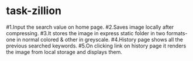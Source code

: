 # task-zillion
#1.Input the search value on home page.
#2.Saves image locally after compressing.
#3.It stores the image in express static folder in two formats-one in normal colored & other in greyscale.
#4.History page shows all the previous searched keywords.
#5.On clicking link on history page it renders the image from local storage and displays them.
